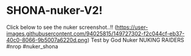 # SHONA-nuker-V2!
Click below to see the nuker screenshot..!!
(https://user-images.githubusercontent.com/94025815/149727302-f2c044cf-eb37-40c0-8066-9b5007a6220d.png)
Test by God Nuker
NUKING RAIDERS 
#nrop #nuker_shona
